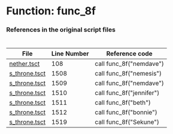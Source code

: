 # Function: func_8f
### References in the original script files

#

| File | Line Number | Reference code |
| --- | --- | --- |
| [nether.tsct](../../../out/nether.tsct#L108) | 108 | call func_8f("nemdave") |
| [s_throne.tsct](../../../out/s_throne.tsct#L1508) | 1508 | call func_8f("nemesis") |
| [s_throne.tsct](../../../out/s_throne.tsct#L1509) | 1509 | call func_8f("nemdave") |
| [s_throne.tsct](../../../out/s_throne.tsct#L1510) | 1510 | call func_8f("jennifer") |
| [s_throne.tsct](../../../out/s_throne.tsct#L1511) | 1511 | call func_8f("beth") |
| [s_throne.tsct](../../../out/s_throne.tsct#L1512) | 1512 | call func_8f("bonnie") |
| [s_throne.tsct](../../../out/s_throne.tsct#L1519) | 1519 | call func_8f("Sekune") |
